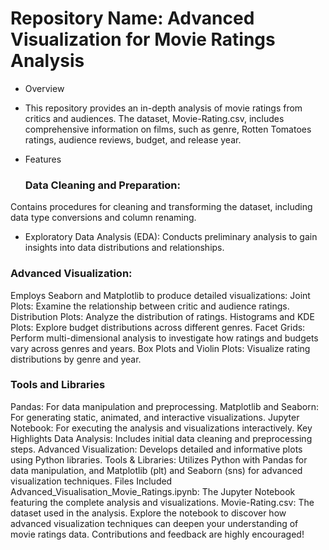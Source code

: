 # Repository Name: Advanced Visualization for Movie Ratings Analysis
* Overview
* This repository provides an in-depth analysis of movie ratings from critics and audiences. The dataset, Movie-Rating.csv, includes comprehensive information on films, such as genre, Rotten Tomatoes ratings, audience reviews, budget, and release year.

* Features
  ### Data Cleaning and Preparation:
Contains procedures for cleaning and transforming the dataset, including data type conversions and column renaming.
* Exploratory Data Analysis (EDA): Conducts preliminary analysis to gain insights into data distributions and relationships.
### Advanced Visualization: 
Employs Seaborn and Matplotlib to produce detailed visualizations:
Joint Plots: Examine the relationship between critic and audience ratings.
Distribution Plots: Analyze the distribution of ratings.
Histograms and KDE Plots: Explore budget distributions across different genres.
Facet Grids: Perform multi-dimensional analysis to investigate how ratings and budgets vary across genres and years.
Box Plots and Violin Plots: Visualize rating distributions by genre and year.
### Tools and Libraries
Pandas: For data manipulation and preprocessing.
Matplotlib and Seaborn: For generating static, animated, and interactive visualizations.
Jupyter Notebook: For executing the analysis and visualizations interactively.
Key Highlights
Data Analysis: Includes initial data cleaning and preprocessing steps.
Advanced Visualization: Develops detailed and informative plots using Python libraries.
Tools & Libraries: Utilizes Python with Pandas for data manipulation, and Matplotlib (plt) and Seaborn (sns) for advanced visualization techniques.
Files Included
Advanced_Visualisation_Movie_Ratings.ipynb: The Jupyter Notebook featuring the complete analysis and visualizations.
Movie-Rating.csv: The dataset used in the analysis.
Explore the notebook to discover how advanced visualization techniques can deepen your understanding of movie ratings data. Contributions and feedback are highly encouraged!
